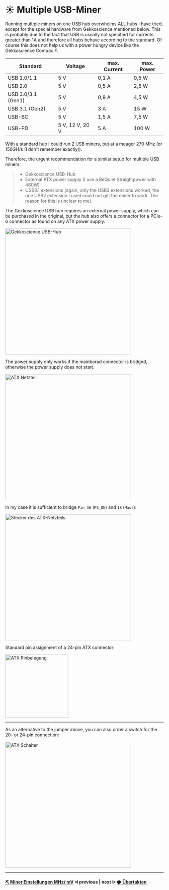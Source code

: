# ☀ Multiple USB-Miner

Running multiple miners on one USB hub overwhelms ALL hubs I have tried, except for the special hardware from Gekkoscience mentioned below. This is probably due to the fact that USB is usually not specified for currents greater than 1A and therefore all hubs behave according to the standard. Of course this does not help us with a power hungry device like the Gekkoscience Compac F.

Standard	| Voltage	| max. Current	| max. Power
--------- | --------- | ----------------- | -------------
USB 1.0/1.1	| 5 V	| 0,1 A	| 0,5 W
USB 2.0	| 5 V	| 0,5 A	| 2,5 W
USB 3.0/3.1 (Gen1)	| 5 V	| 0,9 A	| 4,5 W
USB 3.1 (Gen2)	| 5 V	| 3 A	| 15 W
USB-BC 	| 5 V	| 1,5 A	| 7,5 W
USB-PD	| 5 V, 12 V, 20 V	| 5 A	| 100 W

With a standard hub I could run 2 USB miners, but at a meager 270 MHz (or 150GH/s (I don't remember exactly)).

Therefore, the urgent recommendation for a similar setup for multiple USB miners:
> * Gekkoscience USB-Hub
> * External ATX power supply (I use a BeQuiet Straightpower with 480W)
> * USB3.1 extensions (again, only the USB3 extensions worked, the one USB2 extension I used could not get the miner to work. The reason for this is unclear to me). 

The Gekkoscience USB hub requires an external power supply, which can be purchased in the original, but the hub also offers a connector for a PCIe-6 connector as found on any ATX power supply.

<img src=".assets/GekkoHub.jpg" alt="Gekkoscience USB-Hub" width="400" />

The power supply only works if the mainborad connector is bridged, otherwise the power supply does not start.

<img src=".assets/ATXNetzteil.jpg" alt="ATX Netzteil" width="400" />

In my case it is sufficient to bridge `Pin 16` (`PS_ON`) and `18` (`Mass`):

<img src=".assets/ATXStecker.jpg" alt="Stecker des ATX-Netzteils" width="400" />

Standard pin assignment of a 24-pin ATX connector:

<img src=".assets/ATXPinBelegung.png" alt="ATX Pinbelegung" width="200" />

---

As an alternative to the jumper above, you can also order a switch for the 20- or 24-pin connection:

<img src=".assets/ATX Schalter.png" alt="ATX Schalter" width="400" />

---

#### [⛏ Miner Einstellungen MHz/ mV](miner-settings.md)  ᐊ  previous | next  ᐅ  [🌩 Übertakten](/uebertakten.md)
